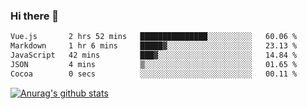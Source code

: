 ### Hi there 👋



<!--
**webB1an/webB1an** is a ✨ _special_ ✨ repository because its `README.md` (this file) appears on your GitHub profile.

Here are some ideas to get you started:

- 🔭 I’m currently working on ...
- 🌱 I’m currently learning ...
- 👯 I’m looking to collaborate on ...
- 🤔 I’m looking for help with ...
- 💬 Ask me about ...
- 📫 How to reach me: ...
- 😄 Pronouns: ...
- ⚡ Fun fact: ...
-->

<!--START_SECTION:waka-->

```txt
Vue.js       2 hrs 52 mins   ███████████████░░░░░░░░░░   60.06 %
Markdown     1 hr 6 mins     █████▓░░░░░░░░░░░░░░░░░░░   23.13 %
JavaScript   42 mins         ███▓░░░░░░░░░░░░░░░░░░░░░   14.84 %
JSON         4 mins          ▒░░░░░░░░░░░░░░░░░░░░░░░░   01.65 %
Cocoa        0 secs          ░░░░░░░░░░░░░░░░░░░░░░░░░   00.11 %
```

<!--END_SECTION:waka-->


[![Anurag's github stats](https://github-readme-stats.vercel.app/api?username=webB1an&show_icons=true&theme=radical)](https://github.com/anuraghazra/github-readme-stats)

